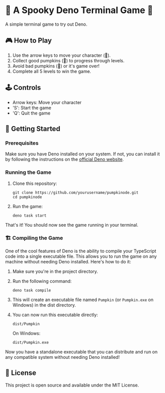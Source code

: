 # 🎃 A Spooky Deno Terminal Game 🎃

A simple terminal game to try out Deno.

## 🎮 How to Play

1. Use the arrow keys to move your character ().
2. Collect good pumpkins (󰮿) to progress through levels.
3. Avoid bad pumpkins (󰮣) or it's game over!
4. Complete all 5 levels to win the game.

## 🕹️ Controls

- Arrow keys: Move your character
- 'S': Start the game
- 'Q': Quit the game

## 🚀 Getting Started

### Prerequisites

Make sure you have Deno installed on your system. If not, you can install it by following the instructions on the [official Deno website](https://deno.land/#installation).

### Running the Game

1. Clone this repository:
   ```
   git clone https://github.com/yourusername/pumpkinode.git
   cd pumpkinode
   ```

2. Run the game:
   ```
   deno task start
   ```

That's it! You should now see the game running in your terminal.

### 🏗️ Compiling the Game

One of the cool features of Deno is the ability to compile your TypeScript code into a single executable file. This allows you to run the game on any machine without needing Deno installed. Here's how to do it:

1. Make sure you're in the project directory.

2. Run the following command:
   ```
   deno task compile
   ```

3. This will create an executable file named `Pumpkin` (or `Pumpkin.exe` on Windows) in the dist directory.

4. You can now run this executable directly:
   ```
   dist/Pumpkin
   ```

   On Windows:
   ```
   dist/Pumpkin.exe
   ```

Now you have a standalone executable that you can distribute and run on any compatible system without needing Deno installed!

## 📜 License

This project is open source and available under the MIT License.
